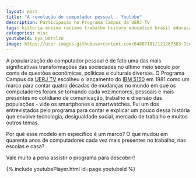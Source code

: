 ```yaml
---
layout: post
title: "A revolução do computador pessoal - Youtube"
description: Participação no Programa Campus da UERJ TV
tags: historia ensino racismo trabalho history education brasil educacao cafe trem modernizacao
categories: misc
youtubeId: Eys_D0tslzU
image: https://user-images.githubusercontent.com/64807181/121267383-7cd44a80-c892-11eb-9a17-ee1b074d6020.png
---
```


A popularização do computador pessoal é de fato uma das mais significativas transformações das sociedades no último meio século por conta de questões econômicas, políticas e culturais diversas. O Programa Campus da [UERJ TV](https://www.youtube.com/channel/UCBwzg_NTU0FKg6mdP988B6Q) escolheu o lançamento do [IBM 5150](https://pt.wikipedia.org/wiki/IBM_PC) em 1981 como um marco para contar quatro décadas de mudanças no mundo em que os computadores foram se tornando cada vez menores, pessoais e mais presentes no cotidiano de comunicação, trabalho e diversão das populações - vide os smartphones e smartwatches. Fui um dos entrevistados pelo programa para contar e explicar  um pouco dessa história que envolve tecnologia, desigualdade social, mercado de trabalho e muitos outros temas. 

Por quê esse modelo em específico é um marco? O que mudou em quarenta anos de computadores cada vez mais presentes no trabalho, nas escolas e casa?

Vale muito a pena assistir o programa para descobrir!

{% include youtubePlayer.html id=page.youtubeId %}


